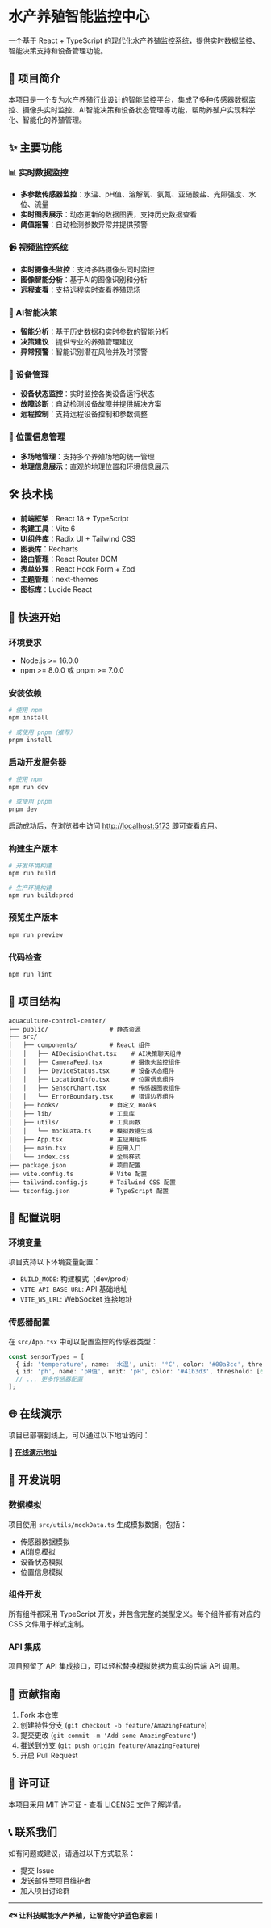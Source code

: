 # 水产养殖智能监控中心

一个基于 React + TypeScript 的现代化水产养殖监控系统，提供实时数据监控、智能决策支持和设备管理功能。

## 🌊 项目简介

本项目是一个专为水产养殖行业设计的智能监控平台，集成了多种传感器数据监控、摄像头实时监控、AI智能决策和设备状态管理等功能，帮助养殖户实现科学化、智能化的养殖管理。

## ✨ 主要功能

### 📊 实时数据监控
- **多参数传感器监控**：水温、pH值、溶解氧、氨氮、亚硝酸盐、光照强度、水位、流量
- **实时图表展示**：动态更新的数据图表，支持历史数据查看
- **阈值报警**：自动检测参数异常并提供预警

### 📹 视频监控系统
- **实时摄像头监控**：支持多路摄像头同时监控
- **图像智能分析**：基于AI的图像识别和分析
- **远程查看**：支持远程实时查看养殖现场

### 🤖 AI智能决策
- **智能分析**：基于历史数据和实时参数的智能分析
- **决策建议**：提供专业的养殖管理建议
- **异常预警**：智能识别潜在风险并及时预警

### 🔧 设备管理
- **设备状态监控**：实时监控各类设备运行状态
- **故障诊断**：自动检测设备故障并提供解决方案
- **远程控制**：支持远程设备控制和参数调整

### 📍 位置信息管理
- **多场地管理**：支持多个养殖场地的统一管理
- **地理信息展示**：直观的地理位置和环境信息展示

## 🛠️ 技术栈

- **前端框架**：React 18 + TypeScript
- **构建工具**：Vite 6
- **UI组件库**：Radix UI + Tailwind CSS
- **图表库**：Recharts
- **路由管理**：React Router DOM
- **表单处理**：React Hook Form + Zod
- **主题管理**：next-themes
- **图标库**：Lucide React

## 🚀 快速开始

### 环境要求

- Node.js >= 16.0.0
- npm >= 8.0.0 或 pnpm >= 7.0.0

### 安装依赖

```bash
# 使用 npm
npm install

# 或使用 pnpm（推荐）
pnpm install
```

### 启动开发服务器

```bash
# 使用 npm
npm run dev

# 或使用 pnpm
pnpm dev
```

启动成功后，在浏览器中访问 [http://localhost:5173](http://localhost:5173) 即可查看应用。

### 构建生产版本

```bash
# 开发环境构建
npm run build

# 生产环境构建
npm run build:prod
```

### 预览生产版本

```bash
npm run preview
```

### 代码检查

```bash
npm run lint
```

## 📁 项目结构

```
aquaculture-control-center/
├── public/                 # 静态资源
├── src/
│   ├── components/         # React 组件
│   │   ├── AIDecisionChat.tsx    # AI决策聊天组件
│   │   ├── CameraFeed.tsx        # 摄像头监控组件
│   │   ├── DeviceStatus.tsx      # 设备状态组件
│   │   ├── LocationInfo.tsx      # 位置信息组件
│   │   ├── SensorChart.tsx       # 传感器图表组件
│   │   └── ErrorBoundary.tsx     # 错误边界组件
│   ├── hooks/              # 自定义 Hooks
│   ├── lib/                # 工具库
│   ├── utils/              # 工具函数
│   │   └── mockData.ts     # 模拟数据生成
│   ├── App.tsx             # 主应用组件
│   ├── main.tsx            # 应用入口
│   └── index.css           # 全局样式
├── package.json            # 项目配置
├── vite.config.ts          # Vite 配置
├── tailwind.config.js      # Tailwind CSS 配置
└── tsconfig.json           # TypeScript 配置
```

## 🔧 配置说明

### 环境变量

项目支持以下环境变量配置：

- `BUILD_MODE`: 构建模式（dev/prod）
- `VITE_API_BASE_URL`: API 基础地址
- `VITE_WS_URL`: WebSocket 连接地址

### 传感器配置

在 `src/App.tsx` 中可以配置监控的传感器类型：

```typescript
const sensorTypes = [
  { id: 'temperature', name: '水温', unit: '°C', color: '#00a8cc', threshold: [18, 28] },
  { id: 'ph', name: 'pH值', unit: 'pH', color: '#41b3d3', threshold: [6.5, 8.5] },
  // ... 更多传感器配置
];
```

## 🌐 在线演示

项目已部署到线上，可以通过以下地址访问：

**🔗 [在线演示地址](https://a3h3wz5wum03.space.minimax.io)**

## 📝 开发说明

### 数据模拟

项目使用 `src/utils/mockData.ts` 生成模拟数据，包括：
- 传感器数据模拟
- AI消息模拟
- 设备状态模拟
- 位置信息模拟

### 组件开发

所有组件都采用 TypeScript 开发，并包含完整的类型定义。每个组件都有对应的 CSS 文件用于样式定制。

### API 集成

项目预留了 API 集成接口，可以轻松替换模拟数据为真实的后端 API 调用。

## 🤝 贡献指南

1. Fork 本仓库
2. 创建特性分支 (`git checkout -b feature/AmazingFeature`)
3. 提交更改 (`git commit -m 'Add some AmazingFeature'`)
4. 推送到分支 (`git push origin feature/AmazingFeature`)
5. 开启 Pull Request

## 📄 许可证

本项目采用 MIT 许可证 - 查看 [LICENSE](LICENSE) 文件了解详情。

## 📞 联系我们

如有问题或建议，请通过以下方式联系：

- 提交 Issue
- 发送邮件至项目维护者
- 加入项目讨论群

---

**🐟 让科技赋能水产养殖，让智能守护蓝色家园！**
